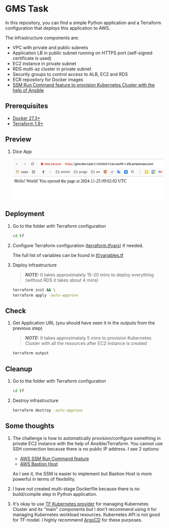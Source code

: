 # GMS Task

In this repository, you can find a simple Python application and a Terraform configuration that deploys this application to AWS.

The infrastructure components are:

* VPC with private and public subnets
* Application LB in public subnet running on HTTPS port (self-signed certificate is used)
* EC2 instance in private subnet
* RDS multi-az cluster in private subnet
* Security groups to control access to ALB, EC2 and RDS
* ECR repository for Docker images
* [SSM Run Command feature to provision Kubernetes Cluster with the help of Ansible](https://aws.amazon.com/blogs/mt/running-ansible-playbooks-using-ec2-systems-manager-run-command-and-state-manager/)

## Prerequisites

* [Docker 27.3+](https://docs.docker.com/engine/install/)
* [Terraform 1.9+](https://developer.hashicorp.com/terraform/install)

## Preview

1. Dice App

    ![Dice App](preview/app.png)

## Deployment

1. Go to the folder with Terraform configuration

    ```bash
    cd tf
    ```

2. Configure Terraform configuration ([terraform.tfvars](./tf/terraform.tfvars)) if needed.

   The full list of variables can be found in [tf/variables.tf](./tf/variables.tf)

3. Deploy infrastructure

    > **_NOTE:_**  It takes approximately 15-20 mins to deploy everything (without RDS it takes about 4 mins)

    ```bash
    terraform init && \
    terraform apply -auto-approve
    ```

## Check

1. Get Application URL (you should have seen it in the outputs from the previous step)

    > **_NOTE:_**  It takes approximately 5 mins to provision Kubernetes Cluster with all the resources after EC2 instance is created

    ```bash
    terraform output
    ```

## Cleanup

1. Go to the folder with Terraform configuration

    ```bash
    cd tf
    ```

2. Destroy infrastructure

    ```bash
    terraform destroy -auto-approve
    ```

## Some thoughts

1. The challenge is how to automatically provision/configure something in private EC2 instance with the help of Ansible/Terraform. You cannot use SSH connection because there is no public IP address. I see 2 options:

   * [AWS SSM Run Command feature](https://aws.amazon.com/blogs/mt/running-ansible-playbooks-using-ec2-systems-manager-run-command-and-state-manager/)
   * [AWS Bastion Host](https://dev.to/aws-builders/bastion-host-in-aws-vpc-2i63)

   As I see it, the SSM is easier to implement but Bastion Host is more powerful in terms of flexibility.

2. I have not created multi-stage Dockerfile because there is no build/compile step in Python application.

3. It's okay to use [TF Kubernetes provider](https://registry.terraform.io/providers/hashicorp/kubernetes/latest) for managing Kubernetes Cluster and its "main" components but I don't recommend using it for managing Kubernetes workload resources. Kubernetes API is not good for TF model. I highly recommend [ArgoCD](https://argo-cd.readthedocs.io/en/stable/) for these purposes.
